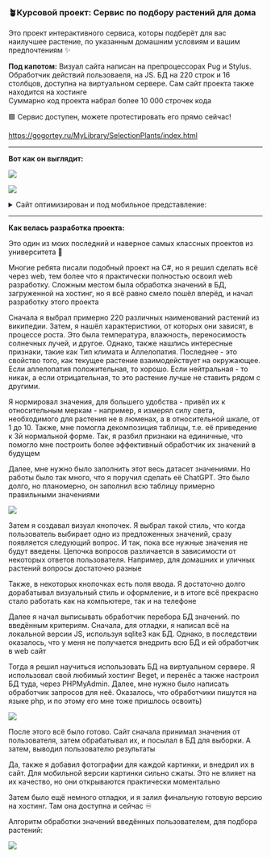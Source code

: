 ### 🪴Курсовой проект: Сервис по подбору растений для дома

Это проект интерактивного сервиса, которы подберёт для вас наилучшее растение, по указанным домашним условиям и вашим предпочтениям ✨

**Под капотом:** Визуал сайта написан на препроцессорах Pug и Stylus. Обработчик действий пользоваеля, на JS. БД на 220 строк и 16 столбцов, доступна на виртуальном сервере. Сам сайт проекта также находится на хостинге  
Суммарно код проекта набрал более 10 000 строчек кода

🟩 Сервис доступен, можете протестировать его прямо сейчас! 

https://gogortey.ru/MyLibrary/SelectionPlants/index.html

---

**Вот как он выглядит:**

![](add%20files/01.jpg)

![](add%20files/02.jpg)

<details> <summary> Сайт оптимизирован и под мобильное представление: </summary>

![](add%20files/03.jpg)

</details>

---

**Как велась разработка проекта:**

Это один из моих последний и наверное самых классных проектов из университета 💫

Многие ребята писали подобный проект на C#, но я решил сделать всё через web, тем более что я практически полностью освоил web разработку. Сложным местом была обработка значений в БД, загруженной на хостинг, но я всё равно смело пошёл вперёд, и начал разработку этого проекта

Сначала я выбрал примерно 220 различных наименований растений из википедии. Затем, я нашёл характеристики, от которых они зависят, в процессе роста. Это была температура, влажность, переносимость солнечных лучей, и другое. Однако, также нашлись интересные признаки, такие как Тип климата и Аллелопатия. Последнее - это свойство того, как текущее растение взаимодействует на окружающее. Если аллелопатия положительная, то хорошо. Если нейтральная - то никак, а если отрицательная, то это растение лучше не ставить рядом с другими. 

Я нормировал значения, для большего удобства - привёл их к относительным меркам - например, я измерял силу света, необходимого для растения не в люменах, а в относительной шкале, от 1 до 10. Также, мне помогла декомпозиция таблицы, т.е. её приведение к 3й нормальной форме. Так, я разбил признаки на единичные, что помогло мне построить более эффективный обработчик их значений в будущем

Далее, мне нужно было заполнить этот весь датасет значениями. Но работы было так много, что я поручил сделать её ChatGPT. Это было долго, но планомерно, он заполнил всю таблицу примерно правильными значениями

![](add%20files/swertyhj.png)

Затем я создавал визуал кнопочек. Я выбрал такой стиль, что когда пользователь выбирает одно из предложенных значений, сразу появляется следующий вопрос. И так, пока все нужные значения не будут введены. Цепочка вопросов различается в зависимости от некоторых ответов пользователя. Например, для домашних и уличных растений вопросы достаточно разные

Также, в некоторых кнопочках есть поля ввода. Я достаточно долго дорабатывал визуальный стиль и оформление, и в итоге всё прекрасно стало работать как на компьютере, так и на телефоне

Далее я начал выписывать обработчик перебора БД значений. по введённым критериям. Сначала, для отладки, я написал всё на локальной версии JS, используя sqlite3 как БД. Однако, в последствии оказалось, что у меня не получается внедрить всю БД и ей обработчик в web сайт

Тогда я решил научиться использовать БД на виртуальном сервере. Я использовал свой любимый хостинг Beget, и перенёс а также настроил БД туда, через PHPMyAdmin. Далее, мне нужно было написать обработчик запросов для неё. Оказалось, что обработчики пишутся на языке php, и по этому его мне тоже пришлось освоить)

![](add%20files/Модель%20БД%20растений_04.png)

После этого всё было готово. Сайт сначала принимал значения от пользователя, затем обрабатывал их, и посылал в БД для выборки. А затем, выводил пользователю результаты

Да, также я добавил фотографии для каждой картинки, и внедрил их в сайт. Для мобильной версии картинки сильно сжаты. Это не влияет на их качество, но они открываются практически моментально

Затем было ещё немного отладки, и я залил финальную готовую версию на хостинг. Там она доступна и сейчас ♾️

Алгоритм обработки значений введённых пользователем, для подбора растений:

![](add%20files/Алгоритм%20работы%20подбора%20растений_5.png)


